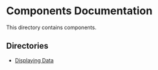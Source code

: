 # Components Documentation

This directory contains components.

## Directories

- [Displaying Data](./DataDisplay/README.md)
